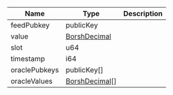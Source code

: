 | Name          | Type                                             | Description |
| ------------- | ------------------------------------------------ | ----------- |
| feedPubkey    | publicKey                                        |             |
| value         | [BorshDecimal](/solana/idl/types/BorshDecimal)   |             |
| slot          | u64                                              |             |
| timestamp     | i64                                              |             |
| oraclePubkeys | publicKey[]                                      |             |
| oracleValues  | [BorshDecimal](/solana/idl/types/BorshDecimal)[] |             |
